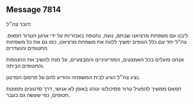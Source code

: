 ## Message 7814

דובר צה״ל:

ליבנו עם משפחת מרציאנו שבתם, נועה, נחטפה באכזריות על ידי ארגון הטרור חמאס. 
צה"ל יחד עם כלל הגופים ימשיך ללוות את משפחת מרציאנו, כמו גם את כל משפחות החטופים והנעדרים.

אנחנו פועלים בכל האמצעים, המודיעיניים והמבצעיים, על מנת להשיב את החטופות והחטופים הביתה.

נציג צה״ל הגיע לבית המשפחה והודיע להם על פרסום הסרטון.

חמאס ממשיך להפעיל טרור פסיכולוגי ונוהג באופן לא אנושי, דרך סרטונים ותמונות חטופים, כפי שעשה גם בעבר.

